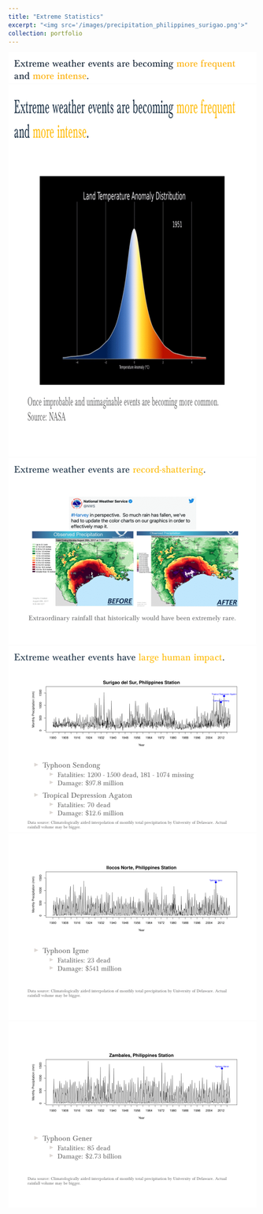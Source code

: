 ```yaml
---
title: "Extreme Statistics"
excerpt: "<img src='/images/precipitation_philippines_surigao.png'>"
collection: portfolio
---
```


<img src='/images/extreme_statistics/website_AIC_ExtremeStatistics-01-a.png' width="1000">
<img src='/images/extreme_statistics/website_AIC_ExtremeStatistics-01.png' width="1000" height="756">
<img src='/images/extreme_statistics/website_AIC_ExtremeStatistics-02.png'>
<img src='/images/extreme_statistics/website_AIC_ExtremeStatistics-03.png'>
<img src='/images/extreme_statistics/website_AIC_ExtremeStatistics-04.png'>
<img src='/images/extreme_statistics/website_AIC_ExtremeStatistics-05.png'>


